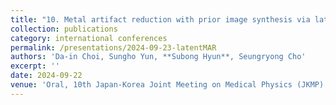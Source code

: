 ```yaml
---
title: "10. Metal artifact reduction with prior image synthesis via latent diffusion model"
collection: publications
category: international conferences
permalink: /presentations/2024-09-23-latentMAR 
authors: 'Da-in Choi, Sungho Yun, **Subong Hyun**, Seungryong Cho'
excerpt: ''
date: 2024-09-22
venue: 'Oral, 10th Japan-Korea Joint Meeting on Medical Physics (JKMP)'
---
```

